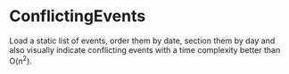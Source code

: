 # ConflictingEvents
Load a static list of events, order them by date, section them by day and also visually indicate conflicting events with a time complexity better than O(n<sup>2</sup>).
